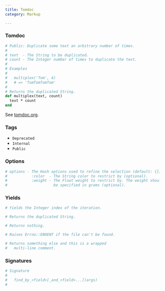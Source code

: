 ```yaml
---
title: Tomdoc
category: Markup

---
```


### Tomdoc

```ruby
# Public: Duplicate some text an arbitrary number of times.
#
# text  - The String to be duplicated.
# count - The Integer number of times to duplicate the text.
#
# Examples
#
#   multiplex('Tom', 4)
#   # => 'TomTomTomTom'
#
# Returns the duplicated String.
def multiplex(text, count)
  text * count
end
```

See [tomdoc.org](http://tomdoc.org/).

### Tags

-   `Deprecated`
-   `Internal`
-   `Public`

### Options

```ruby
# options - The Hash options used to refine the selection (default: {}):
#           :color  - The String color to restrict by (optional).
#           :weight - The Float weight to restrict by. The weight should
#                     be specified in grams (optional).
```

### Yields

```ruby
# Yields the Integer index of the iteration.
```

```ruby
# Returns the duplicated String.
```

```ruby
# Returns nothing.
```

```ruby
# Raises Errno::ENOENT if the file can't be found.
```

```ruby
# Returns something else and this is a wrapped
#   multi-line comment.
```

### Signatures

```ruby
# Signature
#
#   find_by_<field>[_and_<field>...](args)
#
```
